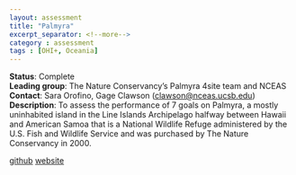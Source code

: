 ```yaml
---
layout: assessment
title: "Palmyra"
excerpt_separator: <!--more-->
category : assessment
tags : [OHI+, Oceania]
---
```


**Status**: Complete    
**Leading group**: The Nature Conservancy’s Palmyra 4site team and NCEAS   
**Contact**: Sara Orofino, Gage Clawson (clawson@nceas.ucsb.edu)  
**Description**: To assess the performance of 7 goals on Palmyra, a mostly uninhabited island in the Line Islands Archipelago halfway between Hawaii and American Samoa that is a National Wildlife Refuge administered by the U.S. Fish and Wildlife Service and was purchased by The Nature Conservancy in 2000.   

<a href="https://github.com/OHI-4site/pal-prep" target="_blank">github</a>
<a href="https://ohi-4site.github.io/pal-scores/documents/methods-results/Supplement.html" target="_blank">website</a> 
